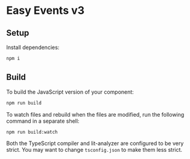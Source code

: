 #  Easy Events v3  #
## Setup
  Install dependencies:

  ```bash
  npm i
  ```
## Build
  To build the JavaScript version of your component:

  ```bash
  npm run build
  ```

  To watch files and rebuild when the files are modified, run the following command in a separate shell:

  ```bash
  npm run build:watch
  ```

  Both the TypeScript compiler and lit-analyzer are configured to be very strict. You may want to change `tsconfig.json` to make them less strict.

